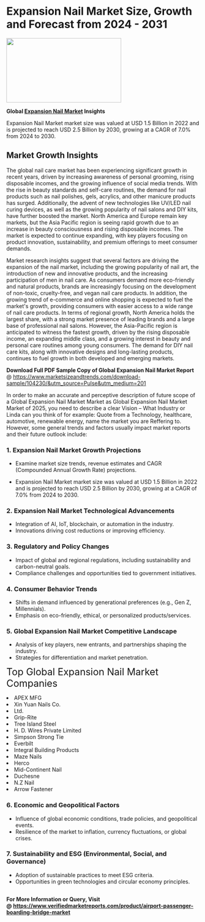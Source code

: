 <H1>Expansion Nail Market Size, Growth and Forecast from 2024 - 2031</H1><img class="aligncenter size-medium wp-image-584254" src="https://thirdeyenews.in/wp-content/uploads/2024/09/Global-Market-Research-300x168.jpeg" alt="" width="300" height="168" /><p><strong>Global&nbsp;<a href="https://www.marketsizeandtrends.com/download-sample/104230/&amp;utm_source=Pulse&amp;utm_medium=201">Expansion Nail Market</a> Insights</strong></p><p>Expansion Nail Market market size was valued at USD 1.5 Billion in 2022 and is projected to reach USD 2.5 Billion by 2030, growing at a CAGR of 7.0% from 2024 to 2030.</p><p><h2>Market Growth Insights</h2> <p>The global nail care market has been experiencing significant growth in recent years, driven by increasing awareness of personal grooming, rising disposable incomes, and the growing influence of social media trends. With the rise in beauty standards and self-care routines, the demand for nail products such as nail polishes, gels, acrylics, and other manicure products has surged. Additionally, the advent of new technologies like UV/LED nail curing devices, as well as the growing popularity of nail salons and DIY kits, have further boosted the market. North America and Europe remain key markets, but the Asia Pacific region is seeing rapid growth due to an increase in beauty consciousness and rising disposable incomes. The market is expected to continue expanding, with key players focusing on product innovation, sustainability, and premium offerings to meet consumer demands. </p> <p>Market research insights suggest that several factors are driving the expansion of the nail market, including the growing popularity of nail art, the introduction of new and innovative products, and the increasing participation of men in nail care. As consumers demand more eco-friendly and natural products, brands are increasingly focusing on the development of non-toxic, cruelty-free, and vegan nail care products. In addition, the growing trend of e-commerce and online shopping is expected to fuel the market's growth, providing consumers with easier access to a wide range of nail care products. In terms of regional growth, North America holds the largest share, with a strong market presence of leading brands and a large base of professional nail salons. However, the Asia-Pacific region is anticipated to witness the fastest growth, driven by the rising disposable income, an expanding middle class, and a growing interest in beauty and personal care routines among young consumers. The demand for DIY nail care kits, along with innovative designs and long-lasting products, continues to fuel growth in both developed and emerging markets. </p><p><span class=""><strong>Download Full PDF Sample Copy of Global Expansion Nail Market Report</strong> @ <a href="https://www.marketsizeandtrends.com/download-sample/104230/&amp;utm_source=Pulse&amp;utm_medium=201" target="_blank">https://www.marketsizeandtrends.com/download-sample/104230/&amp;utm_source=Pulse&amp;utm_medium=201</a></span></p><p>In order to make an accurate and perceptive description of future scope of a Global&nbsp;Expansion Nail Market Market as Global&nbsp;Expansion Nail Market Market of 2025, you need to describe a clear Vision &ndash; What Industry or Linda can you think of for example: Quote from a Technology, healthcare, automotive, renewable energy, name the market you are Reffering to. However, some general trends and factors usually impact market reports and their future outlook include:</p><h3>1.&nbsp;<strong>Expansion Nail Market Growth Projections</strong></h3><ul><li>Examine market size trends, revenue estimates and CAGR (Compounded Annual Growth Rate) projections.</li><li><p>Expansion Nail Market market size was valued at USD 1.5 Billion in 2022 and is projected to reach USD 2.5 Billion by 2030, growing at a CAGR of 7.0% from 2024 to 2030.</p></li></ul><h3>2.&nbsp;<strong>Expansion Nail Market Technological Advancements</strong></h3><ul><li>Integration of AI, IoT, blockchain, or automation in the industry.</li><li>Innovations driving cost reductions or improving efficiency.</li></ul><h3>3.&nbsp;<strong>Regulatory and Policy Changes</strong></h3><ul><li>Impact of global and regional regulations, including sustainability and carbon-neutral goals.</li><li>Compliance challenges and opportunities tied to government initiatives.</li></ul><h3>4.&nbsp;<strong>Consumer Behavior Trends</strong></h3><ul><li>Shifts in demand influenced by generational preferences (e.g., Gen Z, Millennials).</li><li>Emphasis on eco-friendly, ethical, or personalized products/services.</li></ul><h3>5.&nbsp;<strong>Global Expansion Nail Market Competitive Landscape</strong></h3><ul><li>Analysis of key players, new entrants, and partnerships shaping the industry.</li><li>Strategies for differentiation and market penetration.</li></ul><p data-pm-slice="1 1 []"><span style="color: inherit; font-family: inherit; font-size: 25px;">Top Global Expansion Nail Market Companies</span></p><div class="" data-test-id=""><p><li>APEX MFG</li><li> Xin Yuan Nails Co.</li><li>Ltd.</li><li> Grip-Rite</li><li> Tree Island Steel</li><li> H. D. Wires Private Limited</li><li> Simpson Strong Tie</li><li> Everbilt</li><li> Integral Building Products</li><li> Maze Nails</li><li> Herco</li><li> Mid-Continent Nail</li><li> Duchesne</li><li> N.Z Nail</li><li> Arrow Fastener</li></p></div><h3>6.&nbsp;<strong>Economic and Geopolitical Factors</strong></h3><ul><li>Influence of global economic conditions, trade policies, and geopolitical events.</li><li>Resilience of the market to inflation, currency fluctuations, or global crises.</li></ul><h3>7.&nbsp;<strong>Sustainability and ESG (Environmental, Social, and Governance)</strong></h3><ul><li>Adoption of sustainable practices to meet ESG criteria.</li><li>Opportunities in green technologies and circular economy principles.</li></ul><h2><strong style="font-size: 14px;">For More Information or Query, Visit @&nbsp;</strong><a style="background-color: #ffffff; font-size: 14px;" href="https://www.marketsizeandtrends.com/report/expansion-nail-market/" target="_blank">https://www.verifiedmarketreports.com/product/airport-passenger-boarding-bridge-market</a></h2>
